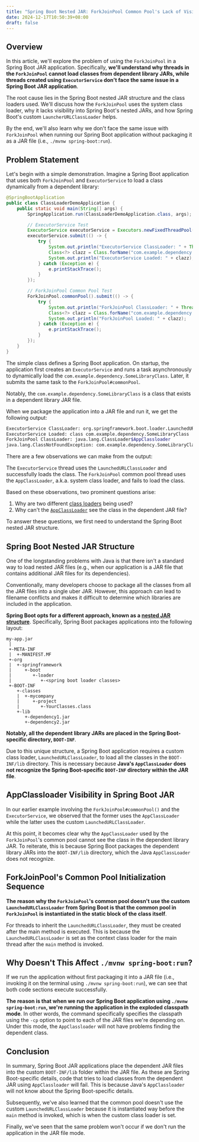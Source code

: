 ```yaml
---
title: "Spring Boot Nested JAR: ForkJoinPool Common Pool's Lack of Visibility to Dependent Library Classes"
date: 2024-12-17T10:50:39+08:00
draft: false
---
```


## Overview
In this article, we'll explore the problem of using the `ForkJoinPool` in a Spring Boot JAR application. Specifically, **we'll understand why threads in the `ForkJoinPool` cannot load classes from dependent library JARs, while threads created using `ExecutorService` don't face the same issue in a Spring Boot JAR application**.

The root cause lies in the Spring Boot nested JAR structure and the class loaders used. We'll discuss how the `ForkJoinPool` uses the system class loader, why it lacks visibility into Spring Boot's nested JARs, and how Spring Boot's custom `LauncherURLClassLoader` helps.

By the end, we'll also learn why we don't face the same issue with `ForkJoinPool` when running our Spring Boot application without packaging it as a JAR file (i.e., `./mvnw spring-boot:run`).

## Problem Statement
Let's begin with a simple demonstration. Imagine a Spring Boot application that uses both `ForkJoinPool` and `ExecutorService` to load a class dynamically from a dependent library:

```java
@SpringBootApplication
public class ClassLoaderDemoApplication {
    public static void main(String[] args) {
        SpringApplication.run(ClassLoaderDemoApplication.class, args);

        // ExecutorService Test
        ExecutorService executorService = Executors.newFixedThreadPool(1);
        executorService.submit(() -> {
            try {
                System.out.println("ExecutorService ClassLoader: " + Thread.currentThread().getContextClassLoader());
                Class<?> clazz = Class.forName("com.example.dependency.SomeLibraryClass");
                System.out.println("ExecutorService Loaded: " + clazz);
            } catch (Exception e) {
                e.printStackTrace();
            }
        });

        // ForkJoinPool Common Pool Test
        ForkJoinPool.commonPool().submit(() -> {
            try {
                System.out.println("ForkJoinPool ClassLoader: " + Thread.currentThread().getContextClassLoader());
                Class<?> clazz = Class.forName("com.example.dependency.SomeLibraryClass");
                System.out.println("ForkJoinPool Loaded: " + clazz);
            } catch (Exception e) {
                e.printStackTrace();
            }
        });
    }
}
```

The simple class defines a Spring Boot application. On startup, the application first creates an `ExecutorService` and runs a task asynchronously to dynamically load the `com.example.dependency.SomeLibraryClass`. Later, it submits the same task to the `ForkJoinPool#commonPool`.

Notably, the `com.example.dependency.SomeLibraryClass` is a class that exists in a dependent library JAR file. 

When we package the application into a JAR file and run it, we get the following output:

```bash
ExecutorService ClassLoader: org.springframework.boot.loader.LaunchedURLClassLoader
ExecutorService Loaded: class com.example.dependency.SomeLibraryClass
ForkJoinPool ClassLoader: java.lang.ClassLoader$AppClassloader
java.lang.ClassNotFoundException: com.example.dependency.SomeLibraryClass
```

There are a few observations we can make from the output:

The `ExecutorService` thread uses the `LaunchedURLClassLoader` and successfully loads the class.
The `ForkJoinPool` common pool thread uses the `AppClassLoader`, a.k.a. system class loader, and fails to load the class.

Based on these observations, two prominent questions arise:

1. Why are two different [class loaders](https://www.reddit.com/r/java/comments/1f79jhr/java_classloaders_illustrated/) being used?
2. Why can't the [`AppClassLoader`](https://stackoverflow.com/questions/34650568/difference-between-appclassloader-and-systemclassloader) see the class in the dependent JAR file?

To answer these questions, we first need to understand the Spring Boot nested JAR structure.

## Spring Boot Nested JAR Structure
One of the longstanding problems with Java is that there isn't a standard way to load nested JAR files (e.g., when our application is a JAR file that contains additional JAR files for its dependencies).

Conventionally, many developers choose to package all the classes from all the JAR files into a single uber JAR. However, this approach can lead to filename conflicts and makes it difficult to determine which libraries are included in the application.

**Spring Boot opts for a different approach, known as a [nested JAR structure](https://docs.spring.io/spring-boot/specification/executable-jar/nested-jars.html)**. Specifically, Spring Boot packages applications into the following layout:

```plain
my-app.jar
 |
 +-META-INF
 |  +-MANIFEST.MF
 +-org
 |  +-springframework
 |     +-boot
 |        +-loader
 |           +-<spring boot loader classes>
 +-BOOT-INF
    +-classes
    |  +-mycompany
    |     +-project
    |        +-YourClasses.class
    +-lib
       +-dependency1.jar
       +-dependency2.jar
```

**Notably, all the dependent library JARs are placed in the Spring Boot-specific directory, `BOOT-INF`**.

Due to this unique structure, a Spring Boot application requires a custom class loader, `LaunchedURLClassLoader`, to load all the classes in the `BOOT-INF/lib` directory. This is necessary because **Java's `AppClassLoader` does not recognize the Spring Boot-specific `BOOT-INF` directory within the JAR file**.

## AppClassloader Visibility in Spring Boot JAR
In our earlier example involving the `ForkJoinPool#commonPool()` and the `ExecutorService`, we observed that the former uses the `AppClassLoader` while the latter uses the custom `LaunchedURLClassLoader`.

At this point, it becomes clear why the `AppClassLoader` used by the `ForkJoinPool`'s common pool cannot see the class in the dependent library JAR. To reiterate, this is because Spring Boot packages the dependent library JARs into the `BOOT-INF/lib` directory, which the Java `AppClassLoader` does not recognize.

## ForkJoinPool's Common Pool Initialization Sequence
**The reason why the `ForkJoinPool`'s common pool doesn't use the custom `LaunchedURLClassLoader` from Spring Boot is that the common pool in `ForkJoinPool` is instantiated in the static block of the class itself**.

For threads to inherit the `LaunchedURLClassLoader`, they must be created after the main method is executed. This is because the `LaunchedURLClassLoader` is set as the context class loader for the main thread after the `main` method is invoked.

## Why Doesn't This Affect `./mvnw spring-boot:run`?
If we run the application without first packaging it into a JAR file (i.e., invoking it on the terminal using `./mvnw spring-boot:run`), we can see that both code sections execute successfully.

**The reason is that when we run our Spring Boot application using `./mvnw spring-boot:run`, we're running the application in the exploded classpath mode**. In other words, the command specifically specifies the classpath using the `-cp` option to point to each of the JAR files we're depending on. Under this mode, the `AppClassloader` will not have problems finding the dependent class.

## Conclusion
In summary, Spring Boot JAR applications place the dependent JAR files into the custom `BOOT-INF/lib` folder within the JAR file. As these are Spring Boot-specific details, code that tries to load classes from the dependent JAR using `AppClassloader` will fail. This is because Java's `AppClassloader` will not know about the Spring Boot-specific details.

Subsequently, we've also learned that the common pool doesn't use the custom `LaunchedURLClassLoader` because it is instantiated way before the `main` method is invoked, which is when the custom class loader is set.

Finally, we've seen that the same problem won't occur if we don't run the application in the JAR file mode.